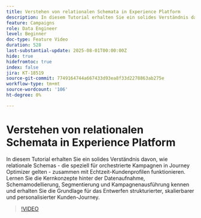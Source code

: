 ```yaml
---
title: Verstehen von relationalen Schemata in Experience Platform
description: In diesem Tutorial erhalten Sie ein solides Verständnis davon, wie relationale Schemas - die speziell für orchestrierte Kampagnen in Journey Optimizer gelten - zusammen mit Echtzeit-Kundenprofilen funktionieren. Lernen Sie die Kernkonzepte hinter der Datenaufnahme, Schemamodellierung, Segmentierung und Kampagnenausführung kennen und erhalten Sie die Grundlage für das Entwerfen strukturierter, skalierbarer und personalisierter Kunden-Journey.
feature: Campaigns
role: Data Engineer
level: Beginner
doc-type: Feature Video
duration: 528
last-substantial-update: 2025-08-01T00:00:00Z
hide: true
hidefromtoc: true
index: false
jira: KT-18519
source-git-commit: 7749164744a667433d93ea8f33d2278863ab275e
workflow-type: tm+mt
source-wordcount: '106'
ht-degree: 0%

---
```



# Verstehen von relationalen Schemata in Experience Platform

In diesem Tutorial erhalten Sie ein solides Verständnis davon, wie relationale Schemas - die speziell für orchestrierte Kampagnen in Journey Optimizer gelten - zusammen mit Echtzeit-Kundenprofilen funktionieren. Lernen Sie die Kernkonzepte hinter der Datenaufnahme, Schemamodellierung, Segmentierung und Kampagnenausführung kennen und erhalten Sie die Grundlage für das Entwerfen strukturierter, skalierbarer und personalisierter Kunden-Journey.

>[!VIDEO](https://video.tv.adobe.com/v/3470223/?learn=on&enablevpops&captions=ger)
